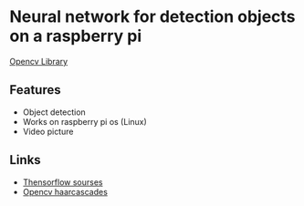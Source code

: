 
# Neural network for detection objects on a raspberry pi

[Opencv Library](https://github.com/opencv/opencv)

## Features

- Object detection 
- Works on raspberry pi os (Linux)
- Video picture

## Links

- [Thensorflow sourses](https://github.com/tensorflow/models/blob/master/research/object_detection/utils/label_map_util.py)
- [Opencv haarcascades](https://github.com/opencv/opencv/tree/master/data/haarcascades)
